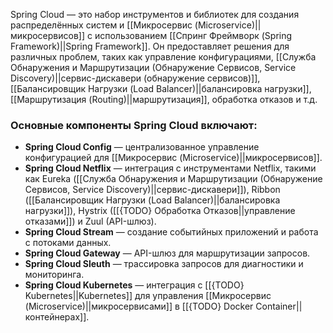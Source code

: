 Spring Cloud — это набор инструментов и библиотек для создания распределённых систем и [[Микросервис (Microservice)||микросервисов]] с использованием [[Спринг Фреймворк (Spring Framework)||Spring Framework]]. Он предоставляет решения для различных проблем, таких как управление конфигурациями, [[Служба Обнаружения и Маршрутизации (Обнаружение Сервисов, Service Discovery)||сервис-дискавери (обнаружение сервисов)]], [[Балансировщик Нагрузки (Load Balancer)||балансировка нагрузки]], [[Маршрутизация (Routing)||маршрутизация]], обработка отказов и т.д.


### Основные компоненты Spring Cloud включают:

- **Spring Cloud Config** — централизованное управление конфигурацией для [[Микросервис (Microservice)||микросервисов]].
- **Spring Cloud Netflix** — интеграция с инструментами Netflix, такими как Eureka ([[Служба Обнаружения и Маршрутизации (Обнаружение Сервисов, Service Discovery)||сервис-дискавери]]), Ribbon ([[Балансировщик Нагрузки (Load Balancer)||балансировка нагрузки]]), Hystrix ([[{TODO} Обработка Отказов||управление отказами]]) и Zuul (API-шлюз).
- **Spring Cloud Stream** — создание событийных приложений и работа с потоками данных.
- **Spring Cloud Gateway** — API-шлюз для маршрутизации запросов.
- **Spring Cloud Sleuth** — трассировка запросов для диагностики и мониторинга.
- **Spring Cloud Kubernetes** — интеграция с [[{TODO} Kubernetes||Kubernetes]] для управления [[Микросервис (Microservice)||микросервисами]] в [[{TODO} Docker Container||контейнерах]].

  